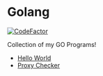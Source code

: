# Golang

[![CodeFactor](https://www.codefactor.io/repository/github/crazyuploader/golang/badge)](https://www.codefactor.io/repository/github/crazyuploader/golang)

Collection of my GO Programs!

- [Hello World](hello.go)
- [Proxy Checker](proxy-checker/main.go)
